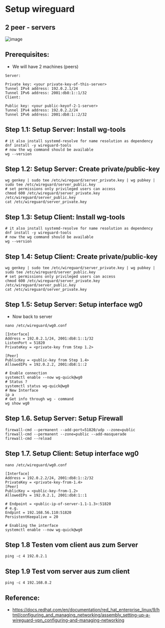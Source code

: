 # Setup wireguard 

## 2 peer - servers 

![image](https://github.com/user-attachments/assets/bf51649d-a118-4182-89d5-43b9be38723e)

## Prerequisites:

  * We will have 2 machines (peers)

```
Server:

Private key: <your private-key-of-this-server>
Tunnel IPv4 address: 192.0.2.1/24
Tunnel IPv6 address: 2001:db8:1::1/32
Client:

Public key: <your public-keyof-2-1-server>
Tunnel IPv4 address: 192.0.2.2/24
Tunnel IPv6 address: 2001:db8:1::2/32
```

## Step 1.1: Setup Server: Install wg-tools 

```
# it also install systemd-resolve for name resolution as dependency 
dnf install -y wireguard-tools
# now the wg command should be available 
wg --version 
```

## Step 1.2: Setup Server: Create private/public-key 

```
wg genkey | sudo tee /etc/wireguard/server_private.key | wg pubkey | sudo tee /etc/wireguard/server_public.key
# set permissions only privileged users can access
chmod 600 /etc/wireguard/server_private.key /etc/wireguard/server_public.key
cat /etc/wireguard/server_private.key
```

## Step 1.3: Setup Client: Install wg-tools 

```
# it also install systemd-resolve for name resolution as dependency 
dnf install -y wireguard-tools
# now the wg command should be available 
wg --version 
```

## Step 1.4: Setup Client: Create private/public-key 

```
wg genkey | sudo tee /etc/wireguard/server_private.key | wg pubkey | sudo tee /etc/wireguard/server_public.key
# set permissions only privileged users can access
chmod 600 /etc/wireguard/server_private.key /etc/wireguard/server_public.key
cat /etc/wireguard/server_private.key
```


## Step 1.5: Setup Server: Setup interface wg0 

  * Now back to server 

```
nano /etc/wireguard/wg0.conf
```


```
[Interface]
Address = 192.0.2.1/24, 2001:db8:1::1/32
ListenPort = 51820
PrivateKey = <private-key from Step 1.2>

[Peer]
PublicKey = <public-key from Step 1.4>
AllowedIPs = 192.0.2.2, 2001:db8:1::2
```
```
# Enable connection
systemctl enable --now wg-quick@wg0
# Status ?
systemctl status wg-quick@wg0
# New Interface
ip a
# Get info through wg - command
wg show wg0 
```

## Step 1.6.  Setup Server: Setup Firewall 

```
firewall-cmd --permanent --add-port=51820/udp --zone=public
firewall-cmd --permanent --zone=public --add-masquerade
firewall-cmd --reload
```

## Step 1.7. Setup Client: Setup interface wg0 

```
nano /etc/wireguard/wg0.conf 
```

```
[Interface]
Address = 192.0.2.2/24, 2001:db8:1::2/32
PrivateKey = <private-key-from-1.4>
[Peer]
PublicKey = <public-key-from-1.2>
AllowedIPs = 192.0.2.1, 2001:db8:1::1

# Endpoint = <public-ip-of-server-1.1-1.3>:51820
# e.g. 
Endpint = 192.168.56.110:51820
PersistentKeepalive = 20
```

```
# Enabling the interface 
systemctl enable --now wg-quick@wg0
```

## Step 1.8 Testen vom client aus zum Server 

```
ping -c 4 192.0.2.1 
```

## Step 1.9  Test vom server aus zum client 

```
ping -c 4 192.168.0.2
```


## Reference:

  * https://docs.redhat.com/en/documentation/red_hat_enterprise_linux/9/html/configuring_and_managing_networking/assembly_setting-up-a-wireguard-vpn_configuring-and-managing-networking
